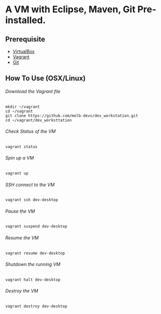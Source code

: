 # A VM with Eclipse, Maven, Git Pre-installed.
## Prerequisite
* [VirtualBox](https://www.virtualbox.org/)
* [Vagrant](https://www.vagrantup.com/)
* [Git](https://git-scm.com/book/en/v2/Getting-Started-Installing-Git)

## How To Use (OSX/Linux)
######  Download the Vagrant file

    mkdir ~/vagrant
    cd ~/vagrant
    git clone https://github.com/melb-devs/dev_workstation.git
    cd ~/vagrant/dev_worksttation

###### Check Status of the VM

    vagrant status

###### Spin up a VM

    vagrant up

###### SSH connect to the VM

    vagrant ssh dev-desktop

###### Pause the VM

    vagrant suspend dev-desktop

###### Resume the VM

    vagrant resume dev-desktop

###### Shutdown the running VM

    vagrant halt dev-desktop

###### Destroy the VM

    vagrant destroy dev-desktop
